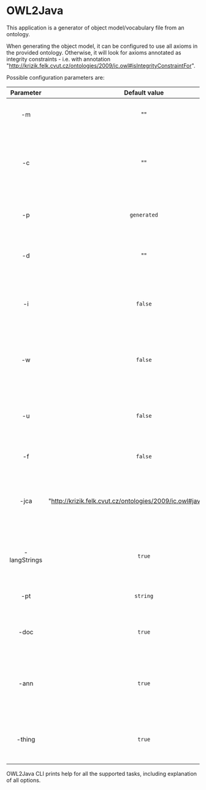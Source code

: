 # OWL2Java

This application is a generator of object model/vocabulary file from an ontology.

When generating the object model, it can be configured to use all axioms in the provided ontology. Otherwise, it will
look for axioms annotated as integrity constraints - i.e. with
annotation "http://krizik.felk.cvut.cz/ontologies/2009/ic.owl#isIntegrityConstraintFor".

Possible configuration parameters are:

|  Parameter   |                           Default value                           | Explanation                                                                                                                       |
|:------------:|:-----------------------------------------------------------------:|-----------------------------------------------------------------------------------------------------------------------------------|
|      -m      |                                ""                                 | Path to a mapping file which allows resolving ontology IRIs to local files.                                                       |
|      -c      |                                ""                                 | Name of context specified by IC annotations. If specified, only axioms annotated with the correct context will be processed.      |
|      -p      |                            `generated`                            | Name of the package into which the vocabulary file and the model will be generated.                                               |
|      -d      |                                ""                                 | Directory into which the target files (with package) will be generated.                                                           |
|      -i      |                              `false`                              | Whether to interpret all the axioms in the ontology as integrity constraints. If `true`, context is ignored.                      |
|      -w      |                              `false`                              | Whether to add OWLAPI IRIs for terms generated into the vocabulary file (normally, only String constants are generated).          |
|      -u      |                              `false`                              | Whether to add Java URIs for terms generated into the vocabulary file (normally, only String constants are generated).            |
|      -f      |                              `false`                              | Whether to ignore missing/failed ontology imports.                                                                                |
|     -jca     | "http://krizik.felk.cvut.cz/ontologies/2009/ic.owl#javaClassName" | IRI of annotation used to specify Java class name to which the annotated OWL class is mapped. Relevant only for model generation. |
| -langStrings |                              `true`                               | Whether to prefer generating string fields as `MultilingualString` when their range is langString.                                |
|     -pt      |                             `string`                              | Type to use for `@Properties` value. Options are `String` and `Object` .                                                          |
|     -doc     |                              `true`                               | Whether to generate Javadoc using values of `rdfs:comment` axioms.                                                                |
|     -ann     |                              `true`                               | Whether to automatically generate annotation fields corresponding to `rdfs:label` and `dc:description` for all entity classes.    |
|    -thing    |                              `true`                               | Whether to automatically generate an entity class corresponding to `owl:Thing`.                                                   |

OWL2Java CLI prints help for all the supported tasks, including explanation of all options.
